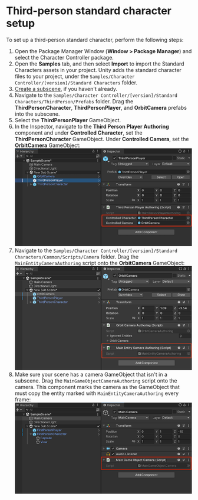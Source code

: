 
# Third-person standard character setup

To set up a third-person standard character, perform the following steps:

1. Open the Package Manager Window (**Window > Package Manager**) and select the Character Controller package.
1. Open the **Samples** tab, and then select **Import** to import the Standard Characters assets in your project. Unity adds the standard character files to your project, under the `Samples/Character Controller/[version]/Standard Characters` folder.
1. [Create a subscene](https://docs.unity3d.com/Packages/com.unity.entities@latest/index.html?subfolder=/manual/conversion-subscenes.html), if you haven't already.
1. Navigate to the `Samples/Character Controller/[version]/Standard Characters/ThirdPerson/Prefabs` folder. Drag the **ThirdPersonCharacter**, **ThirdPersonPlayer**, and **OrbitCamera** prefabs into the subscene.
1. Select the **ThirdPersonPlayer** GameObject. 
1. In the Inspector, navigate to the **Third Person Player Authoring** component and under **Controlled Character**, set the **ThirdPersonCharacter** GameObject. Under **Controlled Camera**, set the **OrbitCamera** GameObject:
    ![Screenshot](./images/third-person-authoring-script.jpg)
1. Navigate to the `Samples/Character Controller/[version]/Standard Characters/Common/Scripts/Camera` folder. Drag the `MainEntityCameraAuthoring` script onto the **OrbitCamera** GameObject: 
    ![[Screenshot]](./images/third-person-view-script.jpg)
1. Make sure your scene has a camera GameObject that isn't in a subscene. Drag the `MainGameObjectCameraAuthoring` script onto the camera. This component marks the camera as the GameObject that must copy the entity marked with `MainEntityCameraAuthoring` every frame: 
    ![Screenshot](./images/first-person-camera-script.jpg)
